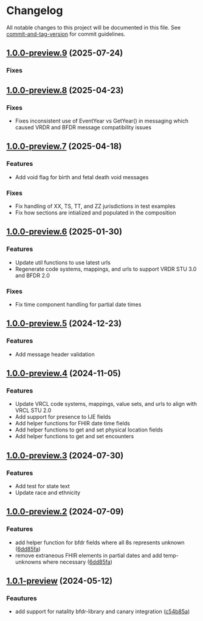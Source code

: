 # Changelog

All notable changes to this project will be documented in this file. See [commit-and-tag-version](https://github.com/absolute-version/commit-and-tag-version) for commit guidelines.

<a name="1.0.0-preview.9"></a>
## [1.0.0-preview.9]() (2025-07-24)

### Fixes

<a name="1.0.0-preview.8"></a>
## [1.0.0-preview.8]() (2025-04-23)

### Fixes
* Fixes inconsistent use of EventYear vs GetYear() in messaging which caused VRDR and BFDR message compatibility issues

<a name="1.0.0-preview.7"></a>
## [1.0.0-preview.7](https://github.com/nightingaleproject/vital-records-dotnet/commit/c8c1bdab07c4fbe50cdec91e4a83569ed0adc1b6) (2025-04-18)

### Features
* Add void flag for birth and fetal death void messages

### Fixes
* Fix handling of XX, TS, TT, and ZZ jurisdictions in test examples
* Fix how sections are intialized and populated in the composition

<a name="1.0.0-preview.6"></a>
## [1.0.0-preview.6](https://github.com/nightingaleproject/vital-records-dotnet/commit/34c63730c52913170ad01d0d25782387190e4d1e) (2025-01-30)

### Features
* Update util functions to use latest urls
* Regenerate code systems, mappings, and urls to support VRDR STU 3.0 and BFDR 2.0

### Fixes
* Fix time component handling for partial date times

<a name="1.0.0-preview.5"></a>
## [1.0.0-preview.5](https://github.com/nightingaleproject/vital-records-dotnet/commit/e5d39978b91a26b4460d68f423a12d5159f515d0) (2024-12-23)

### Features
* Add message header validation

<a name="1.0.0-preview.4"></a>
## [1.0.0-preview.4](https://github.com/nightingaleproject/vital-records-dotnet/commit/ba4cd43e081ede28959f0e9d3070b59644943953#diff-7b854a1e3a0d54f7ed17b2542764e52a452d596f0827084fdf95084a40fde76d) (2024-11-05)

### Features
* Update VRCL code systems, mappings, value sets, and urls to align with VRCL STU 2.0
* Add support for presence to IJE fields
* Add helper functions for FHIR date time fields
* Add helper functions to get and set physical location fields
* Add helper functions to get and set encounters

<a name="1.0.0-preview.3"></a>
## [1.0.0-preview.3](https://github.com/nightingaleproject/vital-records-dotnet/commit/db5765b2710016d4b3fd9c80e9e27227503376e3) (2024-07-30)

### Features
* Add test for state text
* Update race and ethnicity

<a name="1.0.0-preview.2"></a>
## [1.0.0-preview.2](https://github.com/nightingaleproject/vital-records-dotnet/commit/c4a19c02a13452d4d498b4aa3354ae7264a2cad8) (2024-07-09)

### Features
* add helper function for bfdr fields where all 8s represents unknown ([6dd85fa](https://github.com/nightingaleproject/vital-records-dotnet/commit/6dd85fad045cadf988fdb8645bb33b2a905f109a))
* remove extraneous FHIR elements in partial dates and add temp-unknowns where necessary ([6dd85fa](https://github.com/nightingaleproject/vital-records-dotnet/commit/6dd85fad045cadf988fdb8645bb33b2a905f109a))

<a name="1.0.1-preview"></a>
## [1.0.1-preview](https://github.com/nightingaleproject/vital-records-dotnet/commit/76944eb9ba1fcb010e96bcab6313ede7ad78e8f3) (2024-05-12)

### Feautures
* add support for natality bfdr-library and canary integration ([c54b85a](https://github.com/nightingaleproject/vital-records-dotnet/commit/c54b85a4a29c51e363adc092d4d8b2ed5d764ec4))
